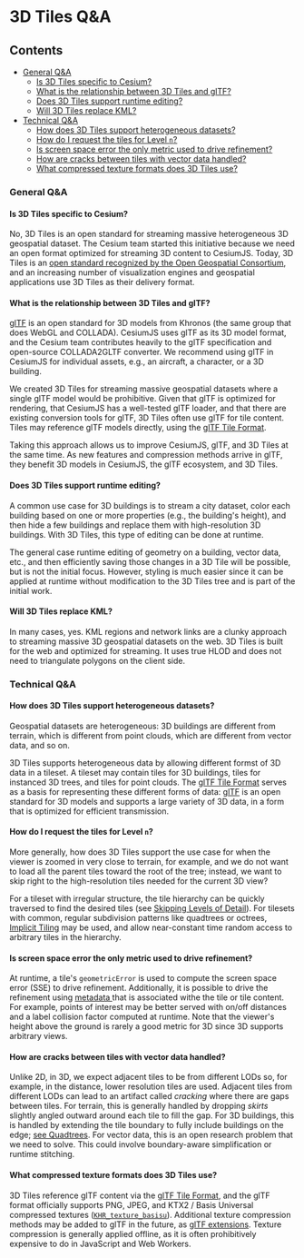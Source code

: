 <!-- omit in toc -->
# 3D Tiles Q&A

<!-- omit in toc -->
## Contents

- [General Q&A](#general-qa)
  - [Is 3D Tiles specific to Cesium?](#is-3d-tiles-specific-to-cesium)
  - [What is the relationship between 3D Tiles and glTF?](#what-is-the-relationship-between-3d-tiles-and-gltf)
  - [Does 3D Tiles support runtime editing?](#does-3d-tiles-support-runtime-editing)
  - [Will 3D Tiles replace KML?](#will-3d-tiles-replace-kml)
- [Technical Q&A](#technical-qa)
  - [How does 3D Tiles support heterogeneous datasets?](#how-does-3d-tiles-support-heterogeneous-datasets)
  - [How do I request the tiles for Level `n`?](#how-do-i-request-the-tiles-for-level-n)
  - [Is screen space error the only metric used to drive refinement?](#is-screen-space-error-the-only-metric-used-to-drive-refinement)
  - [How are cracks between tiles with vector data handled?](#how-are-cracks-between-tiles-with-vector-data-handled)
  - [What compressed texture formats does 3D Tiles use?](#what-compressed-texture-formats-does-3d-tiles-use)

### General Q&A

#### Is 3D Tiles specific to Cesium?

No, 3D Tiles is an open standard for streaming massive heterogeneous 3D geospatial dataset. The Cesium team started this initiative because we need an open format optimized for streaming 3D content to CesiumJS. Today, 3D Tiles is an [open standard recognized by the Open Geospatial Consortium](https://www.ogc.org/standards/3DTiles), and an increasing number of visualization engines and geospatial applications use 3D Tiles as their delivery format. 

#### What is the relationship between 3D Tiles and glTF?

[glTF](https://www.khronos.org/gltf) is an open standard for 3D models from Khronos (the same group that does WebGL and COLLADA). CesiumJS uses glTF as its 3D model format, and the Cesium team contributes heavily to the glTF specification and open-source COLLADA2GLTF converter. We recommend using glTF in CesiumJS for individual assets, e.g., an aircraft, a character, or a 3D building.

We created 3D Tiles for streaming massive geospatial datasets where a single glTF model would be prohibitive. Given that glTF is optimized for rendering, that CesiumJS has a well-tested glTF loader, and that there are existing conversion tools for glTF, 3D Tiles often use glTF for tile content. Tiles may reference glTF models directly, using the [glTF Tile Format](./specification/TileFormats/glTF/README.md).

Taking this approach allows us to improve CesiumJS, glTF, and 3D Tiles at the same time. As new features and compression methods arrive in glTF, they benefit 3D models in CesiumJS, the glTF ecosystem, and 3D Tiles.

#### Does 3D Tiles support runtime editing?

A common use case for 3D buildings is to stream a city dataset, color each building based on one or more properties (e.g., the building's height), and then hide a few buildings and replace them with high-resolution 3D buildings. With 3D Tiles, this type of editing can be done at runtime.

The general case runtime editing of geometry on a building, vector data, etc., and then efficiently saving those changes in a 3D Tile will be possible, but is not the initial focus. However, styling is much easier since it can be applied at runtime without modification to the 3D Tiles tree and is part of the initial work.

#### Will 3D Tiles replace KML?

In many cases, yes. KML regions and network links are a clunky approach to streaming massive 3D geospatial datasets on the web. 3D Tiles is built for the web and optimized for streaming. It uses true HLOD and does not need to triangulate polygons on the client side.

### Technical Q&A

#### How does 3D Tiles support heterogeneous datasets?

Geospatial datasets are heterogeneous: 3D buildings are different from terrain, which is different from point clouds, which are different from vector data, and so on.

3D Tiles supports heterogeneous data by allowing different formst of 3D data in a tileset. A tileset may contain tiles for 3D buildings, tiles for instanced 3D trees, and tiles for point clouds. The [glTF Tile Format](./specification/TileFormats/glTF/README.md) serves as a basis for representing these different forms of data: [glTF](https://www.khronos.org/gltf) is an open standard for 3D models and supports a large variety of 3D data, in a form that is optimized for efficient transmission.

#### How do I request the tiles for Level `n`?

More generally, how does 3D Tiles support the use case for when the viewer is zoomed in very close to terrain, for example, and we do not want to load all the parent tiles toward the root of the tree; instead, we want to skip right to the high-resolution tiles needed for the current 3D view?

For a tileset with irregular structure, the tile hierarchy can be quickly traversed to find the desired tiles (see [Skipping Levels of Detail](https://cesium.com/blog/2017/05/05/skipping-levels-of-detail/)). For tilesets with common, regular subdivision patterns like quadtrees or octrees, [Implicit Tiling](./specification/ImplicitTiling) may be used, and allow near-constant time random access to arbitrary tiles in the hierarchy. 

#### Is screen space error the only metric used to drive refinement?

At runtime, a tile's `geometricError` is used to compute the screen space error (SSE) to drive refinement. Additionally, it is possible to drive the refinement using [metadata ](specification/README.md#metadata) that is associated withe the tile or tile content. For example, points of interest may be better served with on/off distances and a label collision factor computed at runtime. Note that the viewer's height above the ground is rarely a good metric for 3D since 3D supports arbitrary views.

#### How are cracks between tiles with vector data handled?

Unlike 2D, in 3D, we expect adjacent tiles to be from different LODs so, for example, in the distance, lower resolution tiles are used. Adjacent tiles from different LODs can lead to an artifact called _cracking_ where there are gaps between tiles. For terrain, this is generally handled by dropping _skirts_ slightly angled outward around each tile to fill the gap. For 3D buildings, this is handled by extending the tile boundary to fully include buildings on the edge; [see Quadtrees](./specification/README.md#quadtrees). For vector data, this is an open research problem that we need to solve. This could involve boundary-aware simplification or runtime stitching.

#### What compressed texture formats does 3D Tiles use?

3D Tiles reference glTF content via the [glTF Tile Format](./specification/TileFormats/glTF/README.md), and the glTF format officially supports PNG, JPEG, and KTX2 / Basis Universal compressed textures ([`KHR_texture_basisu`](https://github.com/KhronosGroup/glTF/blob/main/extensions/2.0/Khronos/KHR_texture_basisu)). Additional texture compression methods may be added to glTF in the future, as [glTF extensions](https://github.com/KhronosGroup/glTF/tree/main/extensions). Texture compression is generally applied offline, as it is often prohibitively expensive to do in JavaScript and Web Workers.
